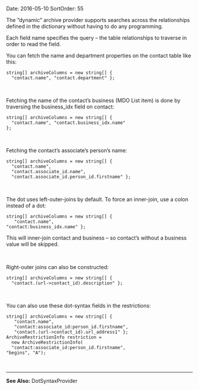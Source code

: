 Date: 2016-05-10
SortOrder: 55

The ”dynamic” archive provider supports searches across the relationships defined in the dictionary without having to do any programming.

Each field name specifies the query – the table relationships to traverse in order to read the field.

You can fetch the name and department properties on the contact table like this:

```
string[] archiveColumns = new string[] { 
  "contact.name", "contact.department" };
```

 

Fetching the name of the contact’s business (MDO List item) is done by traversing the business\_idx field on contact:

```
string[] archiveColumns = new string[] { 
  "contact.name", "contact.business_idx.name"
};
```

 

Fetching the contact’s associate’s person’s name:

```
string[] archiveColumns = new string[] { 
  "contact.name",
  "contact.associate_id.name",
  "contact.associate_id.person_id.firstname" };
```

 

The dot uses left-outer-joins by default. To force an inner-join, use a colon instead of a dot:

```
string[] archiveColumns = new string[] { 
   "contact.name",
"contact:business_idx.name" };
```

This will inner-join contact and business – so contact’s without a business value will be skipped.

 

Right-outer joins can also be constructed:

```
string[] archiveColumns = new string[] { 
  "contact.(url->contact_id).description" };
```

 

You can also use these dot-syntax fields in the restrictions:

```
string[] archiveColumns = new string[] { 
   "contact.name", 
   "contact:associate_id:person_id.firstname", 
   "contact.(url->contact_id).url_address1" };
ArchiveRestrictionInfo restriction = 
  new ArchiveRestrictionInfo(
  "contact:associate_id:person_id.firstname",
"begins", "A");
```

 

------------------------------------------------------------------------

**See Also:** DotSyntaxProvider
